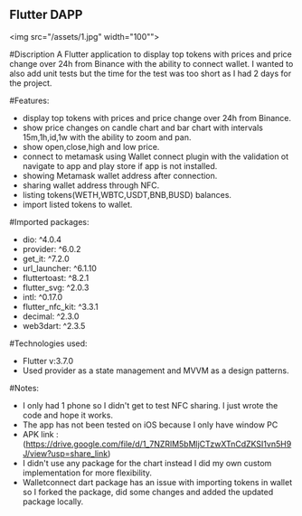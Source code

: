 ## Flutter DAPP

<img src="/assets/1.jpg" width="100"">

#Discription
A  Flutter application to display top tokens with prices and price change over 24h from Binance with the ability to connect wallet. I wanted to also add unit tests but the time for the test was too short as I had 2 days for the project.

#Features:
- display top tokens with prices and price change over 24h from Binance.
- show price changes on candle chart and bar chart with intervals 15m,1h,id,1w with the ability to zoom and pan.
- show open,close,high and low price.
- connect to metamask using Wallet connect plugin with the validation ot navigate to app and play store if app is not installed.
- showing Metamask wallet address after connection.
- sharing wallet address through NFC.
- listing tokens(WETH,WBTC,USDT,BNB,BUSD) balances.
- import listed tokens to wallet.

#Imported packages:
- dio: ^4.0.4
- provider: ^6.0.2
- get_it: ^7.2.0
- url_launcher: ^6.1.10
- fluttertoast: ^8.2.1
- flutter_svg: ^2.0.3
- intl: ^0.17.0
- flutter_nfc_kit: ^3.3.1
- decimal: ^2.3.0
- web3dart: ^2.3.5

#Technologies used:
- Flutter v:3.7.0
- Used provider as a state management and MVVM as a design patterns.


#Notes: 
- I only had 1 phone so I didn't get to test NFC sharing. I just wrote the code and hope it works.
- The app has not been tested on iOS because I only have window PC
- APK link : (https://drive.google.com/file/d/1_7NZRlM5bMljCTzwXTnCdZKSI1vn5H9J/view?usp=share_link)
- I didn't use any package for the chart instead I did my own custom implementation for more flexibility.
- Walletconnect dart package has an issue with importing tokens in wallet so I forked the package, did some changes and added the updated package locally.

